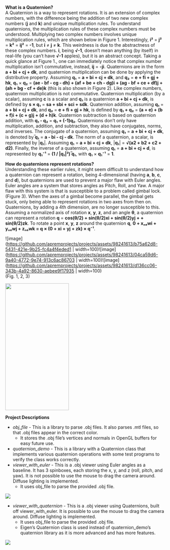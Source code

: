 **What is a Quaternion?**  
A Quaternion is a way to represent rotations. It is an extension of complex numbers, with the difference being the addition of two new complex numbers (**j** and **k**) and unique multiplication rules. To understand quaternions, the multiplication rules of these complex numbers must be understood. Multiplying two complex numbers involves unique multiplication rules, which are shown below in Figure 1. Interestingly, **i²** = **j²** = **k²** = **ij²** = **-1**, but **i** ≠ **j** ≠ **k**. This weirdness is due to the abstractness of these complex numbers. **i**, being **√-1**, doesn’t mean anything (by itself) in real-life (you can’t have **√-1** apples), but it is an abstract concept. Taking a quick glance at Figure 1., one can immediately notice that complex number multiplication isn’t commutative, instead, **ij** = **-ji**. Quaternions are in the form **a + bi + cj + dk**, and quaternion multiplication can be done by applying the distributive property. Assuming **q₁** = **a + bi + cj + dk**, and **q₂** = **e + fi + gj + hk**, **q₁** × **q₂** = **(ae - bf - cg - dh) + (af + be + ch - dg)i + (ag - bf + ce + df)j + (ah + bg - cf + de)k** (this is also shown in Figure 2). Like complex numbers, quaternion multiplication is not commutative. Quaternion multiplication (by a scalar), assuming **c** is a scalar and **q₁** is a quaternion **a + bi + cj + dk**, is defined by **s × q₁** = **sa + sbi + sci + sdk**. Quaternion addition, assuming **q₁** = **a + bi + cj + dk**, and **q₂** = **e + fi + gj + hk**, is defined by **q₁ + q₂** = **(a + e) + (b + f)i + (c + g)j + (d + h)k**. Quaternion subtraction is based on quaternion addition, with **q₁ - q₂** = **q₁ + (-1)q₂**. Quaternions don’t only have multiplication, addition, and subtraction, they also have conjugates, norms, and inverses. The conjugate of a quaternion, assuming **q₁** = **a + bi + cj + dk**, is denoted by ̅**q₁** = **a - bi - cj - dk**. The norm of a quaternion, a scalar, is represented by |**q₁**|. Assuming **q₁** = **a + bi + cj + dk**, |**q₁**| = **√(a2 + b2 + c2 + d2)**. Finally, the inverse of a quaternion, assuming **q₁** = **a + bi + cj + d**, is represented by **q₁⁻¹** = **(1 / |q₁|²) ̅q₁**, with **q₁** × **q₁⁻¹** = **1**.
  
**How do quaternions represent rotations?**  
Understanding these earlier rules, it might seem difficult to understand how a quaternion can represent a rotation, being 4-dimensional (having **a**, **b**, **c**, and **d**), but quaternions are used to prevent a major flaw with Euler angles. Euler angles are a system that stores angles as Pitch, Roll, and Yaw. A major flaw with this system is that is susceptible to a problem called gimbal lock. (Figure 3). When the axes of a gimbal become parallel, the gimbal gets stuck, only being able to represent rotations in two axes from then on. Quaternions, by adding a 4th dimension, are no longer susceptible to this. Assuming a normalized axis of rotation **x**, **y**, **z**, and an angle **θ**, a quaternion can represent a rotation **q** = **cos(θ/2) + sin(θ/2)xi + sin(θ/2)yj +  + sin(θ/2)zk**. To rotate a point **x**, **y**, **z** around the quaternion **q**, **0 + xₙₑwi + yₙₑwj + zₙₑwk = q × (0 + xi + yj + zk) × q⁻¹**.

![image](https://github.com/apremprojects/projects/assets/98241613/b75a62d8-5431-421e-9b25-fc4a4f4eded1 | width=100)![image](https://github.com/apremprojects/projects/assets/98241613/04ca59d6-9a40-4772-9e74-913c6ac86703 | width=100)![image](https://github.com/apremprojects/projects/assets/98241613/d136cc06-343b-4a92-8630-aebee9f17935 | width=100)  
(Fig. 1, 2, 3)

<img src="https://camo.githubusercontent.com/331400aee821efda2e36ee9b3bc8bce93b975109/68747470733a2f2f6779617a6f2e636f6d2f65623563353734316236613961313663363932313730613431613439633835382e706e67" alt="" data-canonical-src="https://gyazo.com/eb5c5741b6a9a16c692170a41a49c858.png" width="200" height="400" />

**Project Descriptions**  
* *obj_file* - This is a library to parse .obj files. It also parses .mtl files, so that .obj files appear in the correct color.  
    * It stores the .obj file’s vertices and normals in OpenGL buffers for easy future use.  
* *quaternion_demo* - This is a library with a Quaternion class that implements various quaternion operations with some test programs to verify the class works correctly.
* *viewer_with_euler* - This is a .obj viewer using Euler angles as a baseline. It has 3 spinboxes, each storing the x, y, and z (roll, pitch, and yaw). It is not possible to use the mouse to drag the camera around. Diffuse lighting is implemented.
    * It uses obj_file to parse the provided .obj file.

[![](https://markdown-videos-api.jorgenkh.no/youtube/APsEHQz6kWw)](https://youtu.be/APsEHQz6kWw)  
* *viewer_with_quaternion* - This is a .obj viewer using Quaternions, built off viewer_with_euler. It is possible to use the mouse to drag the camera around. Diffuse lighting is implemented.
    * It uses obj_file to parse the provided .obj file.
    * Eigen’s Quaternion class is used instead of quaternion_demo’s quaternion library as it is more advanced and has more features.

[![](https://markdown-videos-api.jorgenkh.no/youtube/RonZaKVwmh0)](https://youtu.be/RonZaKVwmh0)  
